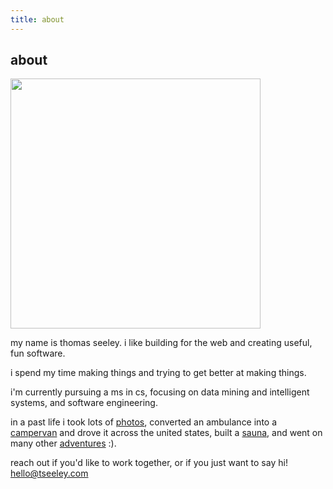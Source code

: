 ```yaml
---
title: about
---
```

## about

<img  width='400'  src='/images/thomas.webp'>

my name is thomas seeley. i like building for the web and creating useful, fun software.

i spend my time making things and trying to get better at making things.

i'm currently pursuing a ms in cs, focusing on data mining and intelligent systems, and software engineering.

in a past life i took lots of [photos](/photos), converted an ambulance into a [campervan](/posts/shelby-the-vanbulance) and drove it across the united states, built a [sauna](/posts/sauna), and went on many other [adventures](/posts/adventures) :).

reach out if you'd like to work together, or if you just want to say hi! hello@tseeley.com


